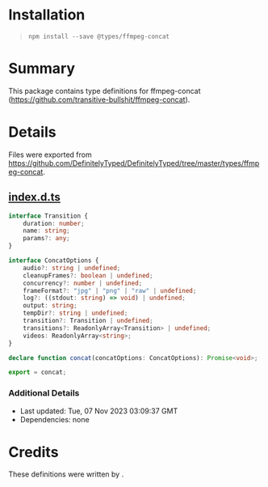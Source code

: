# Installation
> `npm install --save @types/ffmpeg-concat`

# Summary
This package contains type definitions for ffmpeg-concat (https://github.com/transitive-bullshit/ffmpeg-concat).

# Details
Files were exported from https://github.com/DefinitelyTyped/DefinitelyTyped/tree/master/types/ffmpeg-concat.
## [index.d.ts](https://github.com/DefinitelyTyped/DefinitelyTyped/tree/master/types/ffmpeg-concat/index.d.ts)
````ts
interface Transition {
    duration: number;
    name: string;
    params?: any;
}

interface ConcatOptions {
    audio?: string | undefined;
    cleanupFrames?: boolean | undefined;
    concurrency?: number | undefined;
    frameFormat?: "jpg" | "png" | "raw" | undefined;
    log?: ((stdout: string) => void) | undefined;
    output: string;
    tempDir?: string | undefined;
    transition?: Transition | undefined;
    transitions?: ReadonlyArray<Transition> | undefined;
    videos: ReadonlyArray<string>;
}

declare function concat(concatOptions: ConcatOptions): Promise<void>;

export = concat;

````

### Additional Details
 * Last updated: Tue, 07 Nov 2023 03:09:37 GMT
 * Dependencies: none

# Credits
These definitions were written by .
